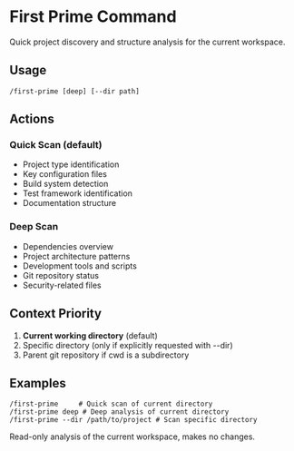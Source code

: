 # First Prime Command

Quick project discovery and structure analysis for the current workspace.

## Usage
`/first-prime [deep] [--dir path]`

## Actions

### Quick Scan (default)
- Project type identification
- Key configuration files
- Build system detection
- Test framework identification
- Documentation structure

### Deep Scan
- Dependencies overview
- Project architecture patterns
- Development tools and scripts
- Git repository status
- Security-related files

## Context Priority
1. **Current working directory** (default)
2. Specific directory (only if explicitly requested with --dir)
3. Parent git repository if cwd is a subdirectory

## Examples
```
/first-prime     # Quick scan of current directory
/first-prime deep # Deep analysis of current directory
/first-prime --dir /path/to/project # Scan specific directory
```

Read-only analysis of the current workspace, makes no changes.